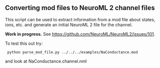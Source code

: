 ## Converting mod files to NeuroML 2 channel files

This script can be used to extract information from a mod file about states, ions, etc. and generate an initial NeuroML 2 file for the channel.

**Work in progress.** See https://github.com/NeuroML/NeuroML2/issues/101.

To test this out try:

     python parse_mod_file.py ../../../examples/NaConductance.mod

and look at NaConductance.channel.nml 
